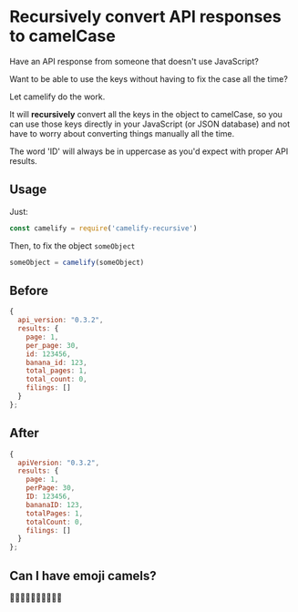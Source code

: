 # Recursively convert API responses to camelCase

Have an API response from someone that doesn't use JavaScript?

Want to be able to use the keys without having to fix the case all the time?

Let camelify do the work.

It will **recursively** convert all the keys in the object to camelCase, so you can use those keys directly in your JavaScript (or JSON database) and not have to worry about converting things manually all the time.

The word 'ID' will always be in uppercase as you'd expect with proper API results.

## Usage

Just:

```javascript
const camelify = require('camelify-recursive')
```

Then, to fix the object `someObject`

```javascript
someObject = camelify(someObject)
```

## Before

```javascript
{
  api_version: "0.3.2",
  results: {
    page: 1,
    per_page: 30,
    id: 123456,
    banana_id: 123,
    total_pages: 1,
    total_count: 0,
    filings: []
  }
};
```

## After

```javascript
{
  apiVersion: "0.3.2",
  results: {
    page: 1,
    perPage: 30,
    ID: 123456,
    bananaID: 123,
    totalPages: 1,
    totalCount: 0,
    filings: []
  }
};
```

## Can I have emoji camels?

🐫🐪🐫🐪🐫🐪🐫🐪🐫🐪
